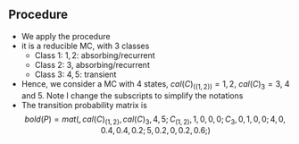 ## Procedure

- We apply the procedure
- it is a reducible MC, with 3 classes
  - Class 1: ${1, 2}$: absorbing/recurrent
  - Class 2: ${3}$, absorbing/recurrent
  - Class 3: ${4, 5}$: transient
- Hence, we consider a MC with 4 states, $cal(C)_((1, 2)) = {1, 2}$, $cal(C)_3 = {3}$, 4 and 5. Note I change the subscripts to simplify the notations
- The transition probability matrix is $$bold(P) = mat(, cal(C)_(1,2), cal(C)_3, 4, 5 ; C_(1,2), 1, 0, 0, 0 ; C_3, 0, 1, 0, 0 ; 4, 0, 0.4, 0.4, 0.2; 5, 0.2, 0, 0.2, 0.6;)$$

